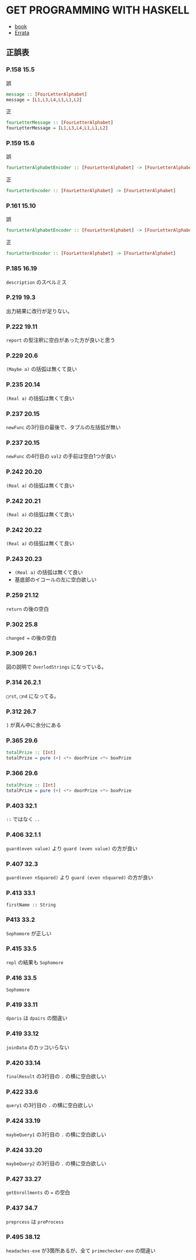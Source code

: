 # GET PROGRAMMING WITH HASKELL

- [book](https://www.manning.com/books/get-programming-with-haskell)
- [Errata](https://manning-content.s3.amazonaws.com/download/4/699ce32-de8b-4b62-880a-9cbd4a0a4624/Kurt_GetProgrammingwithHaskell_err3.html)

## 正誤表

### P.158 15.5

誤

```hs
message :: [FourLetterAlphabet]
message = [L1,L3,L4,L1,L1,L2]
```

正

```hs
fourLetterMessage :: [FourLetterAlphabet]
fourLetterMessage = [L1,L3,L4,L1,L1,L2]
```

### P.159 15.6

誤

```hs
fourLetterAlphabetEncoder :: [FourLetterAlphabet] -> [FourLetterAlphabet]
```

正

```hs
fourLetterEncoder :: [FourLetterAlphabet] -> [FourLetterAlphabet]
```

### P.161 15.10

誤

```hs
fourLetterAlphabetEncoder :: [FourLetterAlphabet] -> [FourLetterAlphabet]
```

正

```hs
fourLetterEncoder :: [FourLetterAlphabet] -> [FourLetterAlphabet]
```

### P.185 16.19

`description` のスペルミス

### P.219 19.3

出力結果に改行が足りない。

### P.222 19.11

`report` の型注釈に空白があった方が良いと思う

### P.229 20.6

`(Maybe a)` の括弧は無くて良い

### P.235 20.14

`(Real a)` の括弧は無くて良い

### P.237 20.15

`newFunc` の3行目の最後で、タプルの左括弧が無い

### P.237 20.15

`newFunc` の4行目の `val2` の手前は空白1つが良い

### P.242 20.20

`(Real a)` の括弧は無くて良い

### P.242 20.21

`(Real a)` の括弧は無くて良い

### P.242 20.22

`(Real a)` の括弧は無くて良い

### P.243 20.23

- `(Real a)` の括弧は無くて良い
- 基底部のイコールの左に空白欲しい

### P.259 21.12

`return` の後の空白

### P.302 25.8

`changed =` の後の空白

### P.309 26.1

図の説明で `OverlodStrings` になっている。

### P.314 26.2.1

`□rst`, `□nd` になってる。

### P.312 26.7

`]` が真ん中に余分にある

### P.365 29.6

```hs
totalPrize :: [Int]
totalPrize = pure (+) <*> doorPrize <*> boxPrize
```

### P.366 29.6

```hs
totalPrize :: [Int]
totalPrize = pure (+) <*> doorPrize <*> boxPrize
```

### P.403 32.1

`::` ではなく `..`

### P.406 32.1.1

`guard(even value)` より `guard (even value)` の方が良い

### P.407 32.3

`guard(even nSquared)` より `guard (even nSquared)` の方が良い

### P.413 33.1

`firstName :: String`

### P413 33.2

`Sophomore` が正しい

### P.415 33.5

`repl` の結果も `Sophomore`

### P.416 33.5

`Sophomore`

### P.419 33.11

`dparis` は `dpairs` の間違い

### P.419 33.12

`joinData` のカッコいらない

### P.420 33.14

`finalResult` の3行目の `.` の横に空白欲しい

### P.422 33.6

`query1` の3行目の `.` の横に空白欲しい

### P.424 33.19

`maybeQuery1` の3行目の `.` の横に空白欲しい

### P.424 33.20

`maybeQuery2` の3行目の `.` の横に空白欲しい

### P.427 33.27

`getEnrollments` の `=` の空白

### P.437 34.7

`preprcess` は `preProcess`

### P.495 38.12

`headaches-exe` が3箇所あるが、全て `primechecker-exe` の間違い
